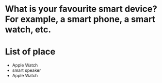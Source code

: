 # What is your favourite smart device? For example, a smart phone, a smart watch, etc.

# List of place
- Apple Watch
- smart speaker
- Apple Watch